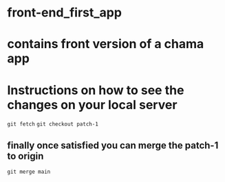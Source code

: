 # front-end_first_app
# contains front version of a chama app
# Instructions on how to see the changes on your local server

`git fetch`
`git checkout patch-1`

## finally once satisfied you can merge the patch-1 to origin

`git merge main`